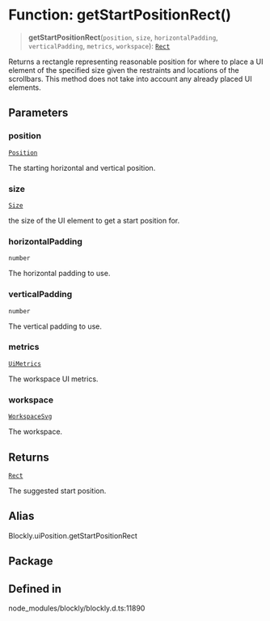 # Function: getStartPositionRect()

> **getStartPositionRect**(`position`, `size`, `horizontalPadding`, `verticalPadding`, `metrics`, `workspace`): [`Rect`](../../utils/classes/Rect.md)

Returns a rectangle representing reasonable position for where to place a UI
element of the specified size given the restraints and locations of the
scrollbars. This method does not take into account any already placed UI
elements.

## Parameters

### position

[`Position`](../type-aliases/Position.md)

The starting
horizontal and vertical position.

### size

[`Size`](../../utils/classes/Size.md)

the size of the UI element to get a start
position for.

### horizontalPadding

`number`

The horizontal padding to use.

### verticalPadding

`number`

The vertical padding to use.

### metrics

[`UiMetrics`](../../namespaces/MetricsManager/type-aliases/UiMetrics.md)

The workspace UI metrics.

### workspace

[`WorkspaceSvg`](../../classes/WorkspaceSvg.md)

The workspace.

## Returns

[`Rect`](../../utils/classes/Rect.md)

The suggested start position.

## Alias

Blockly.uiPosition.getStartPositionRect

## Package

## Defined in

node_modules/blockly/blockly.d.ts:11890
